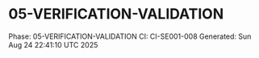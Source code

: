 # 05-VERIFICATION-VALIDATION
Phase: 05-VERIFICATION-VALIDATION
CI: CI-SE001-008
Generated: Sun Aug 24 22:41:10 UTC 2025
